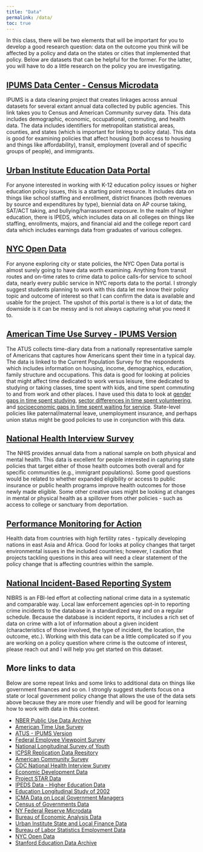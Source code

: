 ```yaml
---
title: "Data"
permalink: /data/
toc: true
---
```


In this class, there will be two elements that will be important for you to develop a good research question: data on the outcome you think will be affected by a policy and data on the states or cities that implemented that policy. Below are datasets that can be helpful for the former. For the latter, you will have to do a little research on the policy you are investigating.


## [IPUMS Data Center - Census Microdata](https://usa.ipums.org/usa/)
IPUMS is a data cleaning project that creates linkages across annual datasets for several extant annual data collected by public agencies. This link takes you to Census and American Community survey data. This data includes demographic, economic, occupational, commuting, and health data. The data includes identifiers for metropolitan statistical areas, counties, and states (which is important for linking to policy data). This data is good for examining policies that affect housing (both access to housing and things like affordability), transit, employment (overall and of specific groups of people), and immigrants.

## [Urban Institute Education Data Portal](https://educationdata.urban.org/documentation/) 
For anyone interested in working with K-12 education policy issues or higher education policy issues, this is a starting point resource. It includes data on things like school staffing and enrollment, district finances (both revenues by source and expenditures by type), biennial data on AP course taking, SAT/ACT taking, and bullying/harrassment exposure. In the realm of higher education, there is IPEDS, which includes data on all colleges on things like staffing, enrollments, majors, and financial aid and the college report card data which includes earnings data from graduates of various colleges.

## [NYC Open Data](https://opendata.cityofnewyork.us/data/)
For anyone exploring city or state policies, the NYC Open Data portal is almost surely going to have data worth examining. Anything from transit routes and on-time rates to crime data to police calls-for service to school data, nearly every public service in NYC reports data to the portal. I strongly suggest students planning to work with this data let me know their policy topic and outcome of interest so that I can confirm the data is available and usable for the project. The upshot of this portal is there is a lot of data; the downside is it can be messy and is not always capturing what you need it to.

## [American Time Use Survey - IPUMS Version](https://www.atusdata.org/atus/)
The ATUS collects time-diary data from a nationally representative sample of Americans that captures how Americans spent their time in a typical day. The data is linked to the Current Population Survey for the respondents which includes information on housing, income, demographics, education, family structure and occupations. This data is good for looking at policies that might affect time dedicated to work versus leisure, time dedicated to studying or taking classes, time spent with kids, and time spent commuting to and from work and other places. I have used this data to look at [gender gaps in time spent studying](http://stevebholt.github.io/files/GershensonHoltER.pdf), [sector differences in time spent volunteering](http://stevebholt.github.io/files/Holt2019JPART.pdf), and [socioeconomic gaps in time spent waiting for service](https://doi.org/10.31235/osf.io/jbk3x). State-level policies like paternal/maternal leave, unemployment insurance, and perhaps union status might be good policies to use in conjunction with this data.

## [National Health Interview Survey](https://nhis.ipums.org/nhis/)
The NHIS provides annual data from a national sample on both physical and mental health. This data is excellent for people interested in capturing state policies that target either of those health outcomes both overall and for specific communities (e.g., immigrant populations). Some good questions would be related to whether expanded eligibility or access to public insurance or public health programs improve health outcomes for those newly made eligible. Some other creative uses might be looking at changes in mental or physical health as a spillover from other policies - such as access to college or sanctuary from deportation.

## [Performance Monitoring for Action](https://pma.ipums.org/pma/)
Health data from countries with high fertility rates - typically developing nations in east Asia and Africa. Good for looks at policy changes that target environmental issues in the included countries; however, I caution that projects tackling questions in this area will need a clear statement of the policy change that is affecting countries within the sample.

## [National Incident-Based Reporting System](https://crime-data-explorer.fr.cloud.gov/pages/home)
NIBRS is an FBI-led effort at collecting national crime data in a systematic and comparable way. Local law enforcement agencies opt-in to reporting crime incidents to the database in a standardized way and on a regular schedule. Because the database is incident reports, it includes a rich set of data on crime with a lot of information about a given incident (characteristics of those involved, the type of incident, the location, the outcome, etc.). Working with this data can be a little complicated so if you are working on a policy question where crime is the outcome of interest, please reach out and I will help you get started on this dataset.

## More links to data
Below are some repeat links and some links to additional data on things like government finances and so on. I strongly suggest students focus on a state or local government policy change that allows the use of the data sets above because they are more user friendly and will be good for learning how to work with data in this context.

* [NBER Public Use Data Archive](https://www.nber.org/research/data?page=1&perPage=50)
* [American Time Use Survey](https://www.bls.gov/tus/data.htm)
* [ATUS - IPUMS Version](https://www.atusdata.org/atus/)
* [Federal Employee Viewpoint Survey](https://www.opm.gov/fevs/)
* [National Longitudinal Survey of Youth](https://www.nlsinfo.org/investigator/pages/login)
* [ICPSR Replication Data Reesitory](https://www.icpsr.umich.edu/web/pages/)
* [American Community Survey](https://www.census.gov/programs-surveys/acs/data/summary-file.html)
* [CDC National Health Interview Survey](https://www.cdc.gov/nchs/surveys.htm)
* [Economic Development Data](http://devecondata.blogspot.com/)
* [Project STAR Data](https://dataverse.harvard.edu/dataset.xhtml?persistentId=hdl:1902.1/10766)
* [IPEDS Data - Higher Education Data](https://nces.ed.gov/ipeds/use-the-data)
* [Education Longitudinal Study of 2002](https://nces.ed.gov/surveys/els2002/avail_data.asp)
* [ICMA Data on Local Government Managers](https://icma.org/survey-research-datasets)
* [Census of Governments Data](https://www.census.gov/programs-surveys/cog/data.html)
* [NY Federal Reserve Microdata](https://www.newyorkfed.org/microeconomics/databank.html)
* [Bureau of Economic Analysis Data](https://www.bea.gov/data/by-place-states-territories)
* [Urban Institute State and Local Finance Data](https://state-local-finance-data.taxpolicycenter.org/pages.cfm)
* [Bureau of Labor Statistics Employment Data](https://www.bls.gov/ces/data/home.htm)
* [NYC Open Data](https://opendata.cityofnewyork.us/data/)
* [Stanford Education Data Archive](https://exhibits.stanford.edu/data/catalog/db586ns4974)